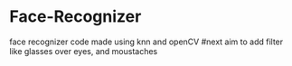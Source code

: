 # Face-Recognizer
face recognizer code made using knn and openCV 
#next aim 
to add filter like glasses over eyes, and moustaches


